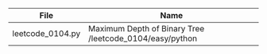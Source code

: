 | File             | Name                                                    |
| ---------------- | ------------------------------------------------------- |
| leetcode_0104.py | Maximum Depth of Binary Tree /leetcode_0104/easy/python |
